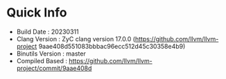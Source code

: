 # Quick Info
* Build Date : 20230311
* Clang Version : ZyC clang version 17.0.0 (https://github.com/llvm/llvm-project 9aae408d551083bbbac96ecc512d45c30358e4b9)
* Binutils Version : master
* Compiled Based : https://github.com/llvm/llvm-project/commit/9aae408d

